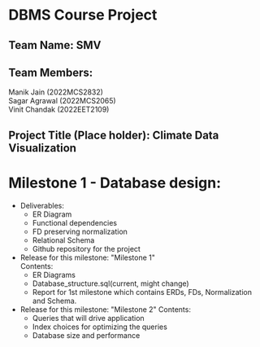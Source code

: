 # DBMS Course Project

## Team Name: **SMV**

## Team Members:  
Manik Jain (2022MCS2832)  
Sagar Agrawal (2022MCS2065)  
Vinit Chandak (2022EET2109)  

## Project Title (Place holder): **Climate Data Visualization**

# Milestone 1 - Database design:  
- Deliverables:  
   - ER Diagram  
   - Functional dependencies  
   - FD preserving normalization  
   - Relational Schema  
   - Github repository for the project  
- Release for this milestone: "Milestone 1"  
  Contents:  
    - ER Diagrams  
    - Database_structure.sql(current, might change)  
    - Report for 1st milestone which contains ERDs, FDs, Normalization and Schema.  
- Release for this milestone: "Milestone 2"
  Contents: 
   - Queries that will drive application
   - Index choices for optimizing the queries
   - Database size and performance
